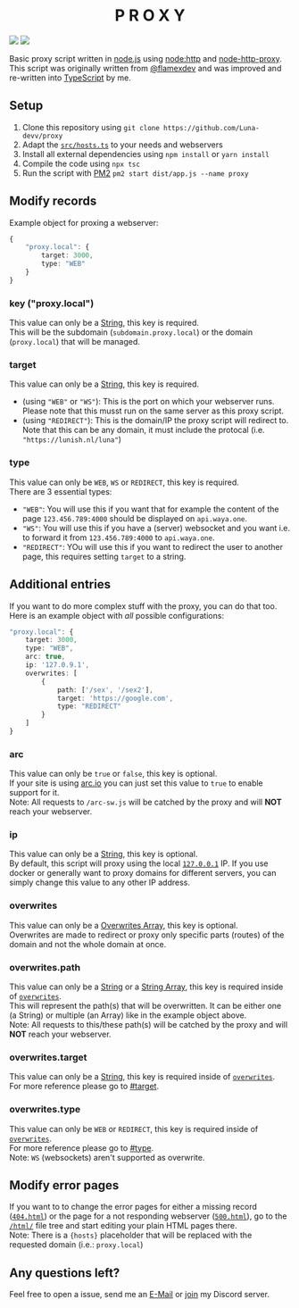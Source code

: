 <h1 align="center">P R O X Y</h1>

[![](https://img.shields.io/discord/828676951023550495?color=5865F2&logo=discord&logoColor=white)](https://lunish.nl/support)
![](https://img.shields.io/github/downloads/Luna-devv/proxy/total)

Basic proxy script written in [node.js](https://nodejs.org) using [node:http](https://nodejs.org/api/http.html) and [node-http-proxy](https://github.com/http-party/node-http-proxy). <br />
This script was originally written from [@flamexdev](https://github.com/flamexdev/proxy) and was improved and re-written into [TypeScript](https://www.typescriptlang.org/) by me.

## Setup
1. Clone this repository using `git clone https://github.com/Luna-devv/proxy`
2. Adapt the [`src/hosts.ts`](https://github.com/Luna-devv/proxy/blob/main/src/hosts.ts) to your needs and webservers
3. Install all external dependencies using `npm install` or `yarn install`
4. Compile the code using `npx tsc` 
5. Run the script with [PM2](https://pm2.keymetrics.io/) `pm2 start dist/app.js --name proxy`

## Modify records
Example object for proxing a webserver:
```ts
{
    "proxy.local": {
        target: 3000,
        type: "WEB"
    }
}
```
### key ("proxy.local")
This value can only be a [String](https://developer.mozilla.org/en-US/docs/Web/JavaScript/Reference/Global_Objects/String), this key is required. <br />
This will be the subdomain (`subdomain.proxy.local`) or the domain (`proxy.local`) that will be managed.

### target
This value can only be a [String](https://developer.mozilla.org/en-US/docs/Web/JavaScript/Reference/Global_Objects/String), this key is required. <br />
  - (using `"WEB"` or `"WS"`): This is the port on which your webserver runs. Please note that this musst run on the same server as this proxy script.
  - (using `"REDIRECT"`): This is the domain/IP the proxy script will redirect to. Note that this can be any domain, it must include the protocal (i.e. `"https://lunish.nl/luna"`)

### type
This value can only be `WEB`, `WS` or `REDIRECT`, this key is required. <br />
There are 3 essential types:
  - `"WEB"`: You will use this if you want that for example the content of the page `123.456.789:4000` should be displayed on `api.waya.one`.
  - `"WS"`: You will use this if you have a (server) websocket and you want i.e. to forward it from `123.456.789:4000` to `api.waya.one`.
  - `"REDIRECT"`: YOu will use this if you want to redirect the user to another page, this requires setting `target` to a string.

## Additional entries
If you want to do more complex stuff with the proxy, you can do that too. <br />
Here is an example object with *all* possible configurations:
```ts
"proxy.local": {
    target: 3000,
    type: "WEB",
    arc: true,
    ip: '127.0.9.1',
    overwrites: [
        {
            path: ['/sex', '/sex2'],
            target: 'https://google.com',
            type: "REDIRECT"
        }
    ]
}
```

### arc
This value can only be `true` or `false`, this key is optional. <br />
If your site is using [arc.io](https://arc.io/) you can just set this value to `true` to enable support for it. <br />
Note: All requests to `/arc-sw.js` will be catched by the proxy and will **NOT** reach your webserver.

### ip
This value can only be a [String](https://developer.mozilla.org/en-US/docs/Web/JavaScript/Reference/Global_Objects/String), this key is optional. <br />
By default, this script will proxy using the local [`127.0.0.1`](https://www.google.co.jp/search?q=127.0.0.1) IP. If you use docker or generally want to proxy domains for different servers, you can simply change this value to any other IP address.

### overwrites
This value can only be a [Overwrites Array](#overwrites.path), this key is optional. <br />
Overwrites are made to redirect or proxy only specific parts (routes) of the domain and not the whole domain at once.

### overwrites.path
This value can only be a [String](https://developer.mozilla.org/en-US/docs/Web/JavaScript/Reference/Global_Objects/String) or a [String Array](https://developer.mozilla.org/en-US/docs/Web/JavaScript/Reference/Global_Objects/Array#create_an_array), this key is required inside of [`overwrites`](#overwrites). <br />
This will represent the path(s) that will be overwritten. It can be either one (a String) or multiple (an Array) like in the example object above. <br />
Note: All requests to this/these path(s) will be catched by the proxy and will **NOT** reach your webserver.

### overwrites.target
This value can only be a [String](https://developer.mozilla.org/en-US/docs/Web/JavaScript/Reference/Global_Objects/String), this key is required inside of [`overwrites`](#overwrites). <br />
For more reference please go to [#target](#target).

### overwrites.type
This value can only be `WEB` or `REDIRECT`, this key is required inside of [`overwrites`](#overwrites). <br />
For more reference please go to [#type](#type). <br />
Note: `WS` (websockets) aren't supported as overwrite.

## Modify error pages
If you want to to change the error pages for either a missing record ([`404.html`](https://github.com/Luna-devv/proxy/blob/main/html/404.html)) or the page for a not responding webserver ([`500.html`](https://github.com/Luna-devv/proxy/blob/main/html/500.html)), go to the [`/html/`](https://github.com/Luna-devv/proxy/tree/main/html) file tree and start editing your plain HTML pages there. <br />
Note: There is a `{hosts}` placeholder that will be replaced with the requested domain (i.e.: `proxy.local`)

## Any questions left?
Feel free to open a issue, send me an [E-Mail](mailto:luna@waya.one) or [join](https://lunish.nl/support) my Discord server.
